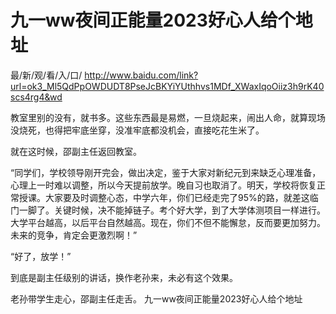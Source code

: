 # 九一ww夜间正能量2023好心人给个地址

最/新/观/看/入/口/ http://www.baidu.com/link?url=ok3_Ml5QdPpOWDUDT8PseJcBKYiYUthhvs1MDf_XWaxIqoOiiz3h9rK40scs4rg4&wd

教室里别的没有，就书多。这些东西最是易燃，一旦烧起来，闹出人命，就算现场没烧死，也得把牢底坐穿，没准牢底都没机会，直接吃花生米了。

就在这时候，邵副主任返回教室。

“同学们，学校领导刚开完会，做出决定，鉴于大家对新纪元到来缺乏心理准备，心理上一时难以调整，所以今天提前放学。晚自习也取消了。明天，学校将恢复正常授课。大家要及时调整心态，中学六年，你们已经走完了95%的路，就差这临门一脚了。关键时候，决不能掉链子。考个好大学，到了大学体测项目一样进行。大学平台越高，以后平台自然越高。现在，你们不但不能懈怠，反而要更加努力。未来的竞争，肯定会更激烈啊！”

“好了，放学！”

到底是副主任级别的讲话，换作老孙来，未必有这个效果。

老孙带学生走心，邵副主任走舌。
九一ww夜间正能量2023好心人给个地址
